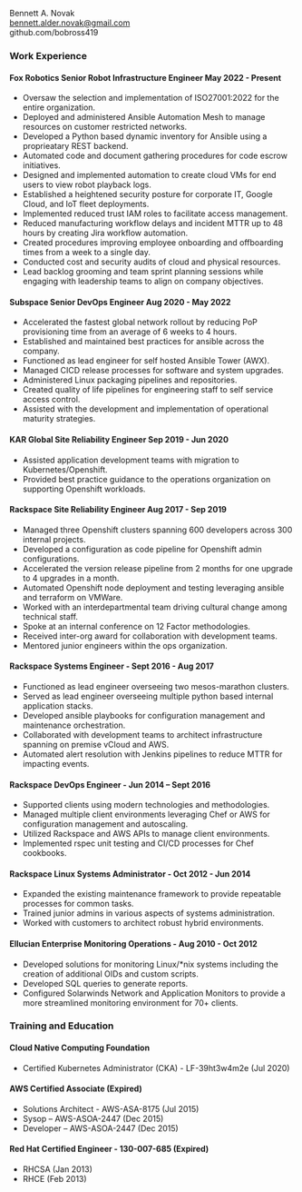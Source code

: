 Bennett A. Novak  
bennett.alder.novak@gmail.com  
github.com/bobross419  

### Work Experience
#### Fox Robotics Senior Robot Infrastructure Engineer May 2022 - Present
- Oversaw the selection and implementation of ISO27001:2022 for the entire organization.
- Deployed and administered Ansible Automation Mesh to manage resources on customer restricted networks.
- Developed a Python based dynamic inventory for Ansible using a proprieatary REST backend.
- Automated code and document gathering procedures for code escrow initiatives.
- Designed and implemented automation to create cloud VMs for end users to view robot playback logs.
- Established a heightened security posture for corporate IT, Google Cloud, and IoT fleet deployments.
- Implemented reduced trust IAM roles to facilitate access management.
- Reduced manufacturing workflow delays and incident MTTR up to 48 hours by creating Jira workflow automation.
- Created procedures improving employee onboarding and offboarding times from a week to a single day.
- Conducted cost and security audits of cloud and physical resources.
- Lead backlog grooming and team sprint planning sessions while engaging with leadership teams to align on company objectives.

#### Subspace Senior DevOps Engineer Aug 2020 - May 2022
- Accelerated the fastest global network rollout by reducing PoP provisioning time from an average of 6 weeks to 4 hours.
- Established and maintained best practices for ansible across the company.
- Functioned as lead engineer for self hosted Ansible Tower (AWX).
- Managed CICD release processes for software and system upgrades.
- Administered Linux packaging pipelines and repositories.
- Created quality of life pipelines for engineering staff to self service access control.
- Assisted with the development and implementation of operational maturity strategies.

#### KAR Global Site Reliability Engineer Sep 2019 - Jun 2020
- Assisted application development teams with migration to Kubernetes/Openshift.
- Provided best practice guidance to the operations organization on supporting Openshift workloads.

#### Rackspace Site Reliability Engineer Aug 2017 - Sep 2019
- Managed three Openshift clusters spanning 600 developers across 300 internal projects.
- Developed a configuration as code pipeline for Openshift admin configurations.
- Accelerated the version release pipeline from 2 months for one upgrade to 4 upgrades in a month.
- Automated Openshift node deployment and testing leveraging ansible and terraform on VMWare.
- Worked with an interdepartmental team driving cultural change among technical staff.
- Spoke at an internal conference on 12 Factor methodologies.
- Received inter-org award for collaboration with development teams.
- Mentored junior engineers within the ops organization.

#### Rackspace Systems Engineer - Sept 2016 - Aug 2017
- Functioned as lead engineer overseeing two mesos-marathon clusters.
- Served as lead engineer overseeing multiple python based internal application stacks.
- Developed ansible playbooks for configuration management and maintenance orchestration.
- Collaborated with development teams to architect infrastructure spanning on premise vCloud and AWS.
- Automated alert resolution with Jenkins pipelines to reduce MTTR for impacting events.

#### Rackspace DevOps Engineer - Jun 2014 – Sept 2016
- Supported clients using modern technologies and methodologies. 
- Managed multiple client environments leveraging Chef or AWS for configuration management and autoscaling.
- Utilized Rackspace and AWS APIs to manage client environments. 
- Implemented rspec unit testing and CI/CD processes for Chef cookbooks.  

#### Rackspace Linux Systems Administrator - Oct 2012 - Jun 2014
- Expanded the existing maintenance framework to provide repeatable processes for common tasks.
- Trained junior admins in various aspects of systems administration. 
- Worked with customers to architect robust hybrid environments.
  
#### Ellucian Enterprise Monitoring Operations - Aug 2010 - Oct 2012
- Developed solutions for monitoring Linux/\*nix systems including the creation of additional OIDs and custom scripts.
- Developed SQL queries to generate reports. 
- Configured Solarwinds Network and Application Monitors to provide a more streamlined monitoring environment for 70+ clients.

### Training and Education
#### Cloud Native Computing Foundation
- Certified Kubernetes Administrator (CKA) - LF-39ht3w4m2e (Jul 2020)

#### AWS Certified Associate (Expired)
- Solutions Architect - AWS-ASA-8175 (Jul 2015)
- Sysop – AWS-ASOA-2447 (Dec 2015)
- Developer – AWS-ASOA-2447 (Dec 2015)

#### Red Hat Certified Engineer - 130-007-685 (Expired)
- RHCSA (Jan 2013)
- RHCE (Feb 2013)
